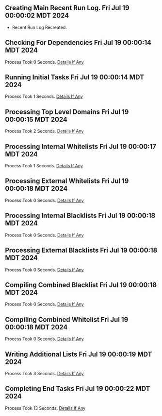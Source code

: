 ## Creating Main Recent Run Log. Fri Jul 19 00:00:02 MDT 2024
* Recent Run Log Recreated.
##    Checking For Dependencies Fri Jul 19 00:00:14 MDT 2024
Process Took 0 Seconds.
[Details If Any](https://github.com/DigitalWarrior/piholeparser/blob/master/RecentRunLogs/TopLevelScripts/05-Checking-For-Dependencies.md)

##    Running Initial Tasks Fri Jul 19 00:00:14 MDT 2024
Process Took 1 Seconds.
[Details If Any](https://github.com/DigitalWarrior/piholeparser/blob/master/RecentRunLogs/TopLevelScripts/10-Running-Initial-Tasks.md)

##    Processing Top Level Domains Fri Jul 19 00:00:15 MDT 2024
Process Took 2 Seconds.
[Details If Any](https://github.com/DigitalWarrior/piholeparser/blob/master/RecentRunLogs/TopLevelScripts/15-Processing-Top-Level-Domains.md)

##    Processing Internal Whitelists Fri Jul 19 00:00:17 MDT 2024
Process Took 1 Seconds.
[Details If Any](https://github.com/DigitalWarrior/piholeparser/blob/master/RecentRunLogs/TopLevelScripts/25-Processing-Internal-Whitelists.md)

##    Processing External Whitelists Fri Jul 19 00:00:18 MDT 2024
Process Took 0 Seconds.
[Details If Any](https://github.com/DigitalWarrior/piholeparser/blob/master/RecentRunLogs/TopLevelScripts/26-Processing-External-Whitelists.md)

##    Processing Internal Blacklists Fri Jul 19 00:00:18 MDT 2024
Process Took 0 Seconds.
[Details If Any](https://github.com/DigitalWarrior/piholeparser/blob/master/RecentRunLogs/TopLevelScripts/29-Processing-Internal-Blacklists.md)

##    Processing External Blacklists Fri Jul 19 00:00:18 MDT 2024
Process Took 0 Seconds.
[Details If Any](https://github.com/DigitalWarrior/piholeparser/blob/master/RecentRunLogs/TopLevelScripts/30-Processing-External-Blacklists.md)

##    Compiling Combined Blacklist Fri Jul 19 00:00:18 MDT 2024
Process Took 0 Seconds.
[Details If Any](https://github.com/DigitalWarrior/piholeparser/blob/master/RecentRunLogs/TopLevelScripts/40-Compiling-Combined-Blacklist.md)

##    Compiling Combined Whitelist Fri Jul 19 00:00:18 MDT 2024
Process Took 0 Seconds.
[Details If Any](https://github.com/DigitalWarrior/piholeparser/blob/master/RecentRunLogs/TopLevelScripts/45-Compiling-Combined-Whitelist.md)

##    Writing Additional Lists Fri Jul 19 00:00:19 MDT 2024
Process Took 3 Seconds.
[Details If Any](https://github.com/DigitalWarrior/piholeparser/blob/master/RecentRunLogs/TopLevelScripts/60-Writing-Additional-Lists.md)

##    Completing End Tasks Fri Jul 19 00:00:22 MDT 2024
Process Took 13 Seconds.
[Details If Any](https://github.com/DigitalWarrior/piholeparser/blob/master/RecentRunLogs/TopLevelScripts/90-Completing-End-Tasks.md)

